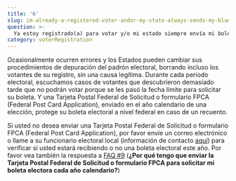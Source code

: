 ```yaml
---
title: '6'
slug: im-already-a-registered-voter-andor-my-state-always-sends-my-blank-ballot
question: >-
  Ya estoy registrado(a) para votar y/o mi estado siempre envía mi boleta electoral en blanco, ¿por qué debo enviar una Tarjeta Postal Federal de Solicitud o formulario FPCA (Federal Post Card Application)?
category: voterRegistration
---
```

Ocasionalmente ocurren errores y los Estados pueden cambiar sus procedimientos de depuración del padrón electoral, borrando incluso los votantes de su registro, sin una causa legítima. Durante cada periodo electoral, escuchamos casos de votantes que descubrieron demasiado tarde que no podrán votar porque se les pasó la fecha límite para solicitar su boleta. Y una Tarjeta Postal Federal de Solicitud o formulario FPCA (Federal Post Card Application), enviado en el año calendario de una elección, protege su boleta electoral a nivel federal en caso de un recuento.

Si usted no desea enviar una Tarjeta Postal Federal de Solicitud o formulario FPCA (Federal Post Card Application), por favor envíe un correo electrónico o llame a su funcionario electoral local (información de contacto [aquí](/states)) para verificar si usted estará recibiendo o no una boleta electoral este año. Por favor vea también la respuesta a [FAQ #9](faqs/9) (**¿Por qué tengo que enviar la Tarjeta Postal Federal de Solicitud o formulario FPCA para solicitar mi boleta electora cada año calendario?**)
